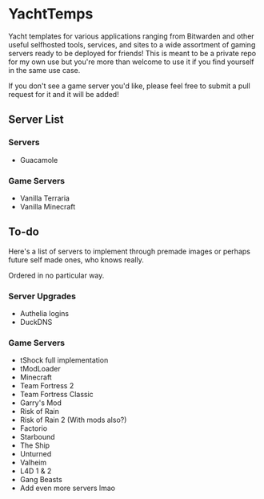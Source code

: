 # YachtTemps

Yacht templates for various applications ranging from Bitwarden and other useful selfhosted tools, services, and sites to a wide assortment of gaming servers ready to be deployed for friends!
This is meant to be a private repo for my own use but you're more than welcome to use it if you find yourself in the same use case.

If you don't see a game server you'd like, please feel free to submit a pull request for it and it will be added!

## Server List

### Servers
- Guacamole

### Game Servers
- Vanilla Terraria
- Vanilla Minecraft

## To-do

Here's a list of servers to implement through premade images or perhaps future self made ones, who knows really.

Ordered in no particular way.

### Server Upgrades
- Authelia logins
- DuckDNS

### Game Servers
- tShock full implementation
- tModLoader
- Minecraft
- Team Fortress 2
- Team Fortress Classic
- Garry's Mod
- Risk of Rain
- Risk of Rain 2 (With mods also?)
- Factorio
- Starbound
- The Ship
- Unturned
- Valheim
- L4D 1 & 2
- Gang Beasts
- Add even more servers lmao
